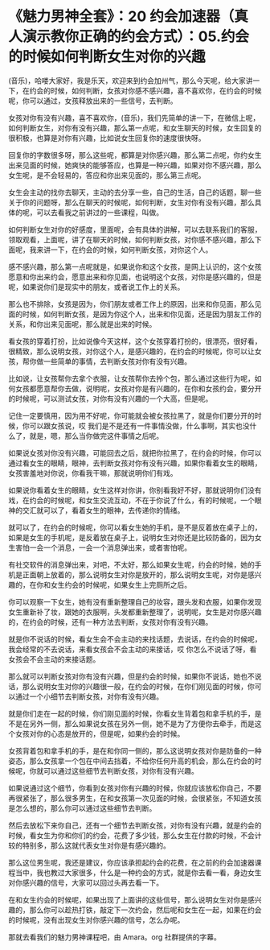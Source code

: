 # 《魅力男神全套》：20 约会加速器（真人演示教你正确的约会方式）：05.约会的时候如何判断女生对你的兴趣

(音乐)，哈喽大家好，我是乐天，欢迎来到约会加州气，那么今天呢，给大家讲一下，在约会的时候，如何判断，女孩对你感不感兴趣，喜不喜欢你，在约会的时候呢，你可以通过，女孩释放出来的一些信号，去判断。

女孩对你有没有兴趣，喜不喜欢你，(音乐)，我们先简单的讲一下，在微信上呢，如何判断女生，对你有没有兴趣，那么第一点呢，和女生聊天的时候，女生回复的很积极，也算是对你有兴趣，比如说女生回复你的速度很快呀。

回复你的字数很多呀，那么这些呢，都算是对你感兴趣，那么第二点呢，你约女生出来见面的时候，她爽快的能够答应，也算是一种兴趣，如果对你不感兴趣，那么女生呢，是不会轻易的，答应和你出来见面的，那么第三点呢。

女生会主动的找你去聊天，主动的去分享一些，自己的生活，自己的话题，聊一些关于你的问题呀，那么在聊天的时候呢，如何判断，女生对你有没有兴趣，那么具体的呢，可以去看我之前讲过的一些课程，叫做。

如何判断女生对你的好感度，里面呢，会有具体的讲解，可以去联系我们的客服，领取观看，上面呢，讲了在聊天的时候，如何判断女孩，对你感不感兴趣，那么下面呢，我来讲一下，在约会的时候，如何判断女孩，对你这个人。

感不感兴趣，那么第一点呢就是，如果说你和这个女孩，是网上认识的，这个女孩愿意和你出来约会，愿意出来和你见面，也说明这个女孩，对你是感兴趣的，但是呢，如果说你们是现实中的朋友，或者说工作上的关系。

那么也不排除，女孩是因为，你们朋友或者工作上的原因，出来和你见面，那么见面的时候，如何判断女孩，是因为你这个人，出来和你见面，还是因为朋友工作的关系，和你出来见面呢，那么就是出来的时候。

看女孩的穿着打扮，比如说像今天这样，这个女孩穿着打扮的，很漂亮，很好看，很精致，那么说明女孩，对你这个人，是感兴趣的，在约会的时候呢，你可以让女孩，帮你做一些简单的事情，去判断女孩对你有没有兴趣。

比如说，让女孩帮你去拿个衣服，让女孩帮你去拎个包，那么通过这些行为呢，如何女孩都愿意帮你去做，说明呢，女孩对你是有兴趣的，在你和女孩约会，要分开的时候呢，可以测试女孩，对你有没有兴趣的一个大高，但是呢。

记住一定要慎用，因为用不好呢，你可能就会被女孩拉黑了，就是你们要分开的时候，你可以跟女孩说，哎 我们是不是还有一件事情没做，什么事啊，其实也没什么了，就是，嗯，那么当你做完这件事情之后呢。

如果说女孩对你没有兴趣，可能回去之后，就把你拉黑了，在约会的时候，你可以通过看女生的眼睛，眼神，去判断女孩对你有没有兴趣，如果你看着女生的眼睛，女孩害羞地对你说，你看我干嘛，那就说明你们有戏。

如果说你看着女生的眼睛，女生这样对你讲，你别看我好不好，那就说明你们没有戏，在约会的时候呢，和女生交流互动，不在于你说了什么，有的时候呢，一个眼神的交汇就可以了，看着女生的眼神，去传递你的情绪。

就可以了，在约会的时候呢，你可以看女生她的手机，是不是反着放在桌子上的，如果是女生的手机呢，是反着放在桌子上，说明女生对你还是比较防备的，因为女生害怕一会一个消息，一会一个消息弹出来，或者害怕呢。

有社交软件的消息弹出来，对吧，不太好，那么如果女生呢，约会的时候，她的手机是正面朝上放着的，那么说明女生对你是放开的，那么说明女生呢，对你是感兴趣的，在你和女生约会的时候呢，如果女生上完厕所之后。

你可以观察一下女生，她有没有重新整理自己的妆容，跟头发和衣服，如果你发现女生重新补了妆，跟她的衣服啊，头发都重新整理了，说明呢，女生是对你感兴趣的，在约会的时候，还有一种方法去判断，女孩对你有没有兴趣。

就是你不说话的时候，看女生会不会主动的来找话题，去说话，在约会的时候呢，我会经常的不去说话，来看女孩会不会主动的来接话，哎 你怎么不说话了呀，看女孩会不会主动的来接话题。

那么就可以判断女孩对你有没有兴趣，但是约会的时候，如果你不说话，她也不说话，那么说明女生对你的兴趣很一般，在约会的时候，在你们刚见面的时候，你可以通过一个小细节去判断女孩，对你有没有兴趣。

就是你们走在一起的时候，你们刚见面的时候，你看女生背着包和拿手机的手，是不是在另外一侧，那么如果说女孩在另外一侧，她不是为了方便你去牵手，而是这个女孩对你的心态是放开的，但是呢，如果约会的时候。

女孩背着包和拿手机的手，是在和你同一侧的，那么这说明女孩对你是防备的一种姿态，那么女孩拿一个包在中间去挡着，不给你任何升高的机会，那么在约会的时候呢，你就可以通过这些细节去判断女孩，对你有没有兴趣。

如果说通过这个细节，你看到女孩对你有兴趣的时候，你就应该放松你自己，不要再很紧张了，那么很多男生，在和女孩第一次见面的时候，会很紧张，不知道女孩是怎么想的，那么你可以通过这些细节去判断。

然后去放松下来你自己，还有一个细节去判断女孩，对你有没有兴趣，就是约会的时候，看女生为你和你们的约会，花费了多少钱，那么女生在付款的时候，不会计较的特别多，那么这就代表女生对你是有感兴趣的。

那么这位男生呢，我还是建议，你应该承担起约会的花费，在之前的约会加速器课程当中，我也教过大家很多，什么是一种约会的方式，就是你去看一看，身边女生对你感兴趣的信号，大家可以回过头再去看一下。

在和女生约会的时候呢，如果出现了上面讲的这些信号，那么说明女生对你是感兴趣的，那么你可以趁热打铁，敲定下一次约会，然后呢和女生在一起，如果在约会的时候呢，没有出现女生对你感兴趣的信号，怎么办呢。

那就去看我们的魅力男神课程吧，由 Amara。org 社群提供的字幕。